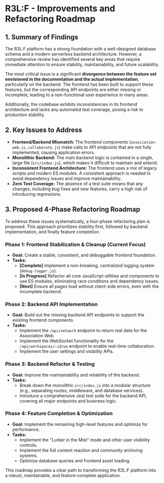 # R3L:F - Improvements and Refactoring Roadmap

## 1. Summary of Findings

The R3L:F platform has a strong foundation with a well-designed database schema and a modern serverless backend architecture. However, a comprehensive review has identified several key areas that require immediate attention to ensure stability, maintainability, and future scalability.

The most critical issue is a significant **divergence between the feature set envisioned in the documentation and the actual implementation**, particularly on the backend. The frontend has been built to support these features, but the corresponding API endpoints are either missing or incomplete, leading to a non-functional user experience in many areas.

Additionally, the codebase exhibits inconsistencies in its frontend architecture and lacks any automated test coverage, posing a risk to production stability.

## 2. Key Issues to Address

-   **Frontend/Backend Mismatch:** The frontend components (`association-web.js`, `collaborate.js`) make calls to API endpoints that are not fully implemented, causing application errors.
-   **Monolithic Backend:** The main backend logic is contained in a single, large file (`src/index.js`), which makes it difficult to maintain and extend.
-   **Inconsistent Frontend Architecture:** The frontend uses a mix of legacy scripts and modern ES modules. A consistent approach is needed to avoid dependency issues and improve maintainability.
-   **Zero Test Coverage:** The absence of a test suite means that any changes, including bug fixes and new features, carry a high risk of introducing regressions.

## 3. Proposed 4-Phase Refactoring Roadmap

To address these issues systematically, a four-phase refactoring plan is proposed. This approach prioritizes stability first, followed by backend implementation, and finally feature completion.

### Phase 1: Frontend Stabilization & Cleanup (Current Focus)
-   **Goal:** Create a stable, consistent, and debuggable frontend foundation.
-   **Tasks:**
    -   **[Complete]** Implement a non-breaking, centralized logging system (`debug-logger.js`).
    -   **[In Progress]** Refactor all core JavaScript utilities and components to use ES modules, eliminating race conditions and dependency issues.
    -   **[Next]** Ensure all pages load without client-side errors, even with the incomplete backend.

### Phase 2: Backend API Implementation
-   **Goal:** Build out the missing backend API endpoints to support the existing frontend components.
-   **Tasks:**
    -   Implement the `/api/network` endpoint to return real data for the Association Web.
    -   Implement the WebSocket functionality for the `/api/workspaces/:id/ws` endpoint to enable real-time collaboration.
    -   Implement the user settings and visibility APIs.

### Phase 3: Backend Refactor & Testing
-   **Goal:** Improve the maintainability and reliability of the backend.
-   **Tasks:**
    -   Break down the monolithic `src/index.js` into a modular structure (e.g., separating routes, middleware, and database services).
    -   Introduce a comprehensive Jest test suite for the backend API, covering all major endpoints and business logic.

### Phase 4: Feature Completion & Optimization
-   **Goal:** Implement the remaining high-level features and optimize for performance.
-   **Tasks:**
    -   Implement the "Lurker in the Mist" mode and other user visibility controls.
    -   Implement the full content reaction and community archiving systems.
    -   Optimize database queries and frontend asset loading.

This roadmap provides a clear path to transforming the R3L:F platform into a robust, maintainable, and feature-complete application.